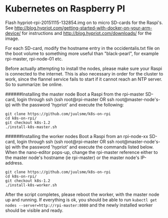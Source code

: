 <!---
 Copyright 2015 Arjen Wassink

 Licensed under the Apache License, Version 2.0 (the "License");
 you may not use this file except in compliance with the License.
 You may obtain a copy of the License at

     http://www.apache.org/licenses/LICENSE-2.0

 Unless required by applicable law or agreed to in writing, software
 distributed under the License is distributed on an "AS IS" BASIS,
 WITHOUT WARRANTIES OR CONDITIONS OF ANY KIND, either express or implied.
 See the License for the specific language governing permissions and
 limitations under the License.
--->

Kubernetes on Raspberry PI
==========================
Flash hypriot-rpi-20151115-132854.img on to micro SD-cards for the Raspi's. See http://blog.hypriot.com/getting-started-with-docker-on-your-arm-device/ for instructions and http://blog.hypriot.com/downloads/ for the image.

For each SD-card, modify the hostname entry in the occidentalis.txt file on the boot volume to something more useful than "black-pearl", for example rpi-master, rpi-node-01 etc.

Before actually attempting to install the nodes, please make sure your Raspi is connected to the internet.
This is also necessary in order for the cluster to work, since the flannel service fails to start if it cannot reach an NTP server.
So to summarize: be online.


######Installing the master node
Boot a Raspi from the rpi-master SD-card, login through ssh (ssh root@rpi-master OR ssh root@master-node's-ip) with the password 'hypriot' and execute the following:
```
git clone https://github.com/juulsme/k8s-on-rpi
cd k8s-on-rpi/
git checkout k8s-1.2
./install-k8s-master.sh
```


######Installing the worker nodes
Boot a Raspi from an rpi-node-xx SD-card, login through ssh (ssh root@rpi-master OR ssh root@master-node's-ip) with the password 'hypriot' and execute the commands listed below.
When the nano-editor pops-up, change the rpi-master reference either to the master node's hostname (ie rpi-master) or the master node's IP-address.
```
git clone https://github.com/juulsme/k8s-on-rpi
cd k8s-on-rpi/
git checkout k8s-1.2
./install-k8s-worker.sh
```
After the script completes, please reboot the worker, with the master node up and running. If everything is ok,
you should be able to run `kubectl get nodes --server=http://rpi-master:8080` and the newly installed worker should be visible and ready.